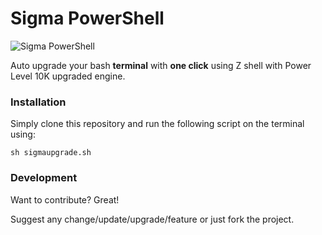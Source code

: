 # Sigma PowerShell

![Sigma PowerShell](https://user-images.githubusercontent.com/59540565/174418363-26c3aefe-1f7d-4b93-bf02-9674ede3372d.jpg)


Auto upgrade your bash **terminal** with **one click** using Z shell with Power Level 10K upgraded engine.

### Installation
Simply clone this repository and run the following script on the terminal using:

```sh sigmaupgrade.sh```

### Development
Want to contribute? Great!

Suggest any change/update/upgrade/feature or just fork the project.
